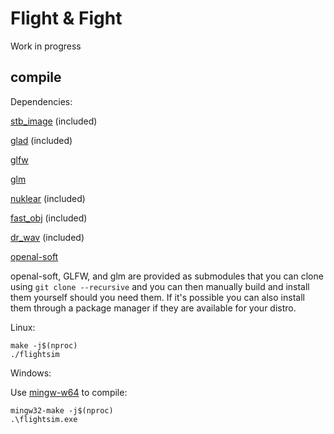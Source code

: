 # Flight & Fight

Work in progress

## compile

Dependencies:

[stb_image](https://github.com/nothings/stb/blob/master/stb_image.h) (included)

[glad](https://github.com/Dav1dde/glad) (included)

[glfw](https://github.com/glfw/glfw)

[glm](https://github.com/g-truc/glm)

[nuklear](https://github.com/Immediate-Mode-UI/Nuklear) (included)

[fast_obj](https://github.com/thisistherk/fast_obj) (included)

[dr_wav](https://github.com/mackron/dr_libs/blob/master/dr_wav.h) (included)

[openal-soft](https://github.com/kcat/openal-soft)

openal-soft, GLFW, and glm are provided as submodules that you can clone using
`git clone --recursive` and you can then manually build and install them yourself
should you need them. If it's possible you can also install them through a
package manager if they are available for your distro.

Linux:

```
make -j$(nproc)
./flightsim
```

Windows:

Use [mingw-w64](https://sourceforge.net/projects/mingw-w64) to compile:

```
mingw32-make -j$(nproc)
.\flightsim.exe
```
